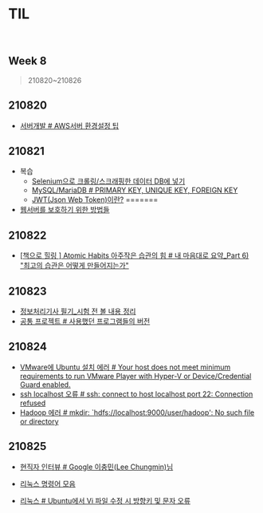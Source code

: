 # TIL

<br>

## Week 8

> 210820~210826



## 210820

* [서버개발 # AWS서버 환경설정 팁](https://pythontoomuchinformation.tistory.com/421)



## 210821

* 복습
  * [Selenium으로 크롤링/스크래핑한 데이터 DB에 넣기]( https://pythontoomuchinformation.tistory.com/409)
  * [MySQL/MariaDB # PRIMARY KEY, UNIQUE KEY, FOREIGN KEY]( https://pythontoomuchinformation.tistory.com/348)
  * [JWT(Json Web Token)이란?](https://pythontoomuchinformation.tistory.com/339)
  =======
* [웹서버를 보호하기 위한 방법들](https://pythontoomuchinformation.tistory.com/422)



## 210822

* [[책으로 힐링 ] Atomic Habits 아주작은 습관의 힘 # 내 마음대로 요약_Part 6) "최고의 습관은 어떻게 만들어지는가"](https://pythontoomuchinformation.tistory.com/423)



## 210823

* [정보처리기사 필기_시험 전 볼 내용 정리](https://pythontoomuchinformation.tistory.com/425)
* [공통 프로젝트 # 사용했던 프로그램들의 버전](https://pythontoomuchinformation.tistory.com/424)



## 210824

* [VMware에 Ubuntu 설치 에러 # Your host does not meet minimum requirements to run VMware Player with Hyper-V or Device/Credential Guard enabled.](https://pythontoomuchinformation.tistory.com/426)
* [ssh localhost 오류 # ssh: connect to host localhost port 22: Connection refused](https://pythontoomuchinformation.tistory.com/427)
* [Hadoop 에러 # mkdir: `hdfs://localhost:9000/user/hadoop': No such file or directory](https://pythontoomuchinformation.tistory.com/428)



## 210825

* [현직자 인터뷰 # Google 이충민(Lee Chungmin)님](https://pythontoomuchinformation.tistory.com/429)

* [리눅스 명령어 모음](https://pythontoomuchinformation.tistory.com/430)
* [리눅스 # Ubuntu에서 Vi 파일 수정 시 방향키 및 문자 오류](https://pythontoomuchinformation.tistory.com/431)

